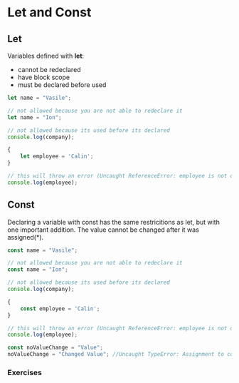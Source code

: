 # Let and Const


## Let
Variables defined with **let**:

 * cannot be redeclared
 * have block scope
 * must be declared before used
    
 ```javascript
 let name = "Vasile";
 
 // not allowed because you are not able to redeclare it 
 let name = "Ion";
 
 // not allowed because its used before its declared
 console.log(company);
 
 {
     let employee = 'Calin';
 }
 
 // this will throw an error (Uncaught ReferenceError: employee is not defined )
 console.log(employee); 

 ```
 
 ## Const
 
 Declaring a variable with const has the same restricitions as let, but with one important addition. The value cannot be changed after it was assigned(*).

    
 ```javascript
 const name = "Vasile";
 
 // not allowed because you are not able to redeclare it 
 const name = "Ion";
 
 // not allowed because its used before its declared
 console.log(company);
 
 {
     const employee = 'Calin';
 }
 
 // this will throw an error (Uncaught ReferenceError: employee is not defined )
 console.log(employee);
 
 const noValueChange = "Value";
 noValueChange = "Changed Value"; //Uncaught TypeError: Assignment to constant variable.
 ```
### Exercises
 
